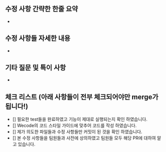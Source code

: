 ## 수정 사항 간략한 한줄 요약

-

## 수정 사항들 자세한 내용

-

## 기타 질문 및 특이 사항

-

## 체크 리스트 (아래 사항들이 전부 체크되어야만 merge가 됩니다!)

- [] 필요한 test들을 완료하였고 기능이 제대로 실행되는지 확인 하였습니다.
- [] Wecode의 코드 스타일 가이드에 맞추어 코드를 작성 하였습니다.
- [] 제가 의도한 파일들과 수정 사항들만 커밋이 된 것을 확인 하였습니다.
- [] 본 수정 사항들을 팀원들과 사전에 상의하였고 팀원들 모두 해당 PR에 대하여 알고 있습니다.
